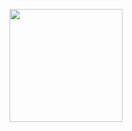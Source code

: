 <p align="center">
    <img width="200" src="https://c.tenor.com/GfSX-u7VGM4AAAAM/coding.gif">
</p>


